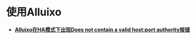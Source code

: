 # 使用Alluixo<a name="mrs_03_0254"></a>

-   **[Alluixo在HA模式下出现Does not contain a valid host:port authority报错](Alluixo在HA模式下出现Does-not-contain-a-valid-host-port-authority报错.md)**  


